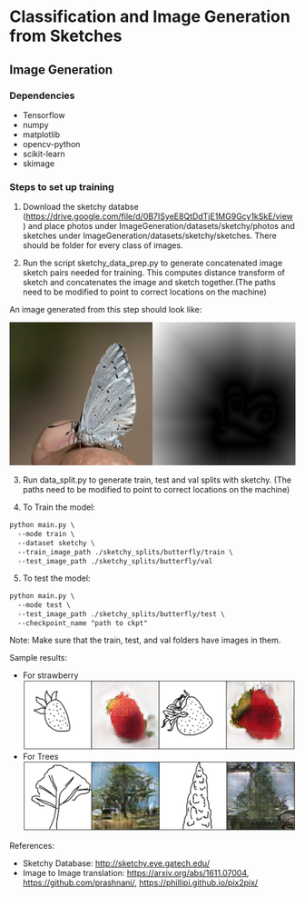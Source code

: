 # Classification and Image Generation from Sketches

## Image Generation

### Dependencies
- Tensorflow
- numpy 
- matplotlib
- opencv-python
- scikit-learn
- skimage

### Steps to set up training
1) Download the sketchy databse (https://drive.google.com/file/d/0B7ISyeE8QtDdTjE1MG9Gcy1kSkE/view) and place photos under ImageGeneration/datasets/sketchy/photos and sketches under ImageGeneration/datasets/sketchy/sketches. There should be folder for every class of images.

2) Run the script sketchy_data_prep.py to generate concatenated image sketch pairs needed for training. This computes distance transform of sketch and concatenates the image and sketch together.(The paths need to be modified to point to correct locations on the machine)

An image generated from this step should look like:</br>

![alt text](https://github.com/surabhibhargava/cs4731/blob/master/ImageGeneration/sketchy_concat/butterfly/n02274259_1147-1.jpg)

3) Run data_split.py to generate train, test and val splits with sketchy. (The paths need to be modified to point to correct locations on the machine)

4) To Train the model:
```
python main.py \
  --mode train \
  --dataset sketchy \
  --train_image_path ./sketchy_splits/butterfly/train \
  --test_image_path ./sketchy_splits/butterfly/val
```
  
5) To test the model:
```
python main.py \
  --mode test \ 
  --test_image_path ./sketchy_splits/butterfly/test \
  --checkpoint_name "path to ckpt"
```

Note: Make sure that the train, test, and val folders have images in them.

Sample results:
- For strawberry
![alt text](https://github.com/surabhibhargava/cs4731/blob/master/ImageGeneration/sample_results/strawberry.png "Strawberry")
- For Trees
![alt text](https://github.com/surabhibhargava/cs4731/blob/master/ImageGeneration/sample_results/trees.png "Tree")

References: </br>
- Sketchy Database: http://sketchy.eye.gatech.edu/
- Image to Image translation: https://arxiv.org/abs/1611.07004, https://github.com/prashnani/, https://phillipi.github.io/pix2pix/


